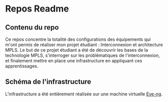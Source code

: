 # Repos Readme

## Contenu du repo

Ce repos concentre la totalité des configurations des équipements qui m'ont permis de réaliser mon projet étudiant : Interconnexion et architecture MPLS.
Le but de ce projet étudiant a été de découvrir les bases de la technologie MPLS, s'interroger sur les problématiques de l'interconnexion, et finalement mettre en place une infrastructure en appliquant ces apprentissages.

## Schéma de l'infrastructure

L’infrastructure a été entièrement réalisée sur une machine virtuelle [Eve-ng](https://www.eve-ng.net/).